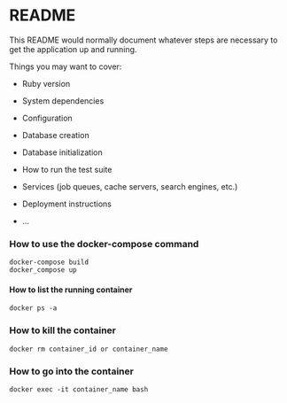 # README

This README would normally document whatever steps are necessary to get the
application up and running.

Things you may want to cover:

* Ruby version

* System dependencies

* Configuration

* Database creation

* Database initialization

* How to run the test suite

* Services (job queues, cache servers, search engines, etc.)

* Deployment instructions

* ...


### How to use the docker-compose command

    docker-compose build
    docker_compose up

#### How to list the running container

    docker ps -a

### How to kill the container

    docker rm container_id or container_name

### How to go into the container

    docker exec -it container_name bash
